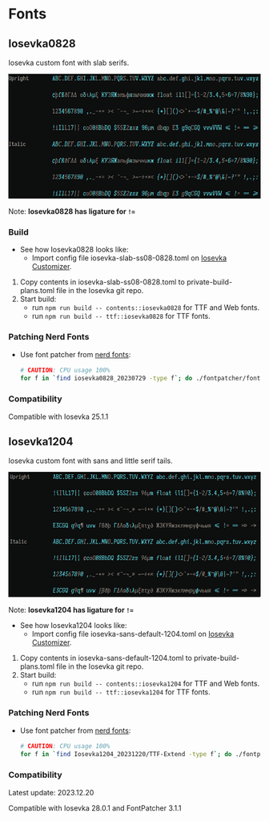 # Fonts

## Iosevka0828

Iosevka custom font with slab serifs.

![overview](./iosevka-slab-ss08-0828.png)

Note: **Iosevka0828 has ligature for `!=`**

### Build

* See how Iosevka0828 looks like:
  * Import config file iosevka-slab-ss08-0828.toml on [Iosevka Customizer](https://typeof.net/Iosevka/customizer).

1. Copy contents in iosevka-slab-ss08-0828.toml to private-build-plans.toml file in the Iosevka git repo.
2. Start build:
   * run `npm run build -- contents::iosevka0828` for TTF and Web fonts.
   * run `npm run build -- ttf::iosevka0828` for TTF fonts.

### Patching Nerd Fonts

* Use font patcher from [nerd fonts](https://github.com/ryanoasis/nerd-fonts/):

  ``` bash
  # CAUTION: CPU usage 100%
  for f in `find iosevka0828_20230729 -type f`; do ./fontpatcher/font-patcher $f --complete --quiet --mono --makegroups --outputdir ./iosevka0828NF_mono_groups_v3 &; done; wait
  ```

### Compatibility

Compatible with Iosevka 25.1.1

## Iosevka1204

Iosevka custom font with sans and little serif tails.

![overview](./iosevka-sans-default-1204.png)

Note: **Iosevka1204 has ligature for `!=`**

* See how Iosevka1204 looks like:
  * Import config file iosevka-sans-default-1204.toml on [Iosevka Customizer](https://typeof.net/Iosevka/customizer).

1. Copy contents in iosevka-sans-default-1204.toml to private-build-plans.toml file in the Iosevka git repo.
2. Start build:
   * run `npm run build -- contents::iosevka1204` for TTF and Web fonts.
   * run `npm run build -- ttf::iosevka1204` for TTF fonts.

### Patching Nerd Fonts

* Use font patcher from [nerd fonts](https://github.com/ryanoasis/nerd-fonts/):

  ``` bash
  # CAUTION: CPU usage 100%
  for f in `find Iosevka1204_20231220/TTF-Extend -type f`; do ./fontpatcher/font-patcher $f --complete --quiet --mono --makegroups --outputdir ./Iosevka1204NFM_20231220 &; done; wait
  ```

### Compatibility

Latest update: 2023.12.20

Compatible with Iosevka 28.0.1 and FontPatcher 3.1.1
